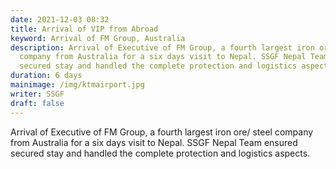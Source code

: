 ```yaml
---
date: 2021-12-03 08:32
title: Arrival of VIP from Abroad
keyword: Arrival of FM Group, Australia
description: Arrival of Executive of FM Group, a fourth largest iron ore/ steel
  company from Australia for a six days visit to Nepal. SSGF Nepal Team ensured
  secured stay and handled the complete protection and logistics aspects.
duration: 6 days
mainimage: /img/ktmairport.jpg
writer: SSGF
draft: false
---
```

Arrival of Executive of FM Group, a fourth largest iron ore/ steel company from Australia for a six days visit to Nepal. SSGF Nepal Team ensured secured stay and handled the complete protection and logistics aspects.